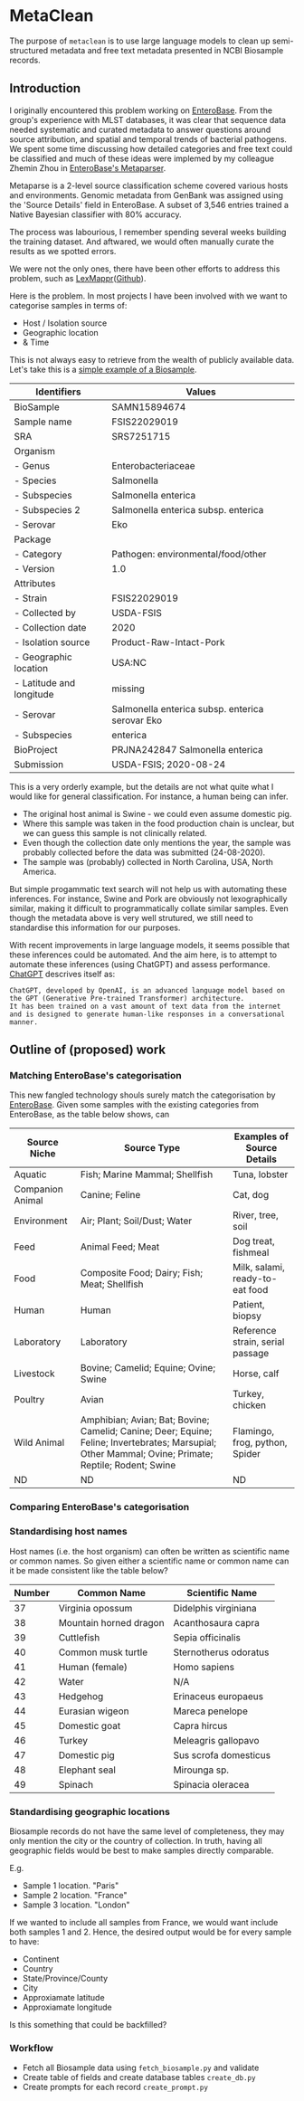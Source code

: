 # MetaClean

The purpose of `metaclean` is to use large language models to clean up semi-structured metadata 
and free text metadata presented in NCBI Biosample records. 

## Introduction

I originally encountered this problem working on [EnteroBase](https://enterobase.warwick.ac.uk/). 
From the group's experience with MLST databases, it was clear that sequence data needed systematic 
and curated metadata to answer questions around source attribution, and spatial and temporal trends
of bacterial pathogens. We spent some time discussing how detailed categories and free text could be 
classified and much of these ideas were implemed by my colleague Zhemin Zhou in [EnteroBase's Metaparser](doc/metaparser.md). 

Metaparse is a 2-level source classification scheme covered various hosts and environments. Genomic metadata 
from GenBank was assigned using the 'Source Details' field in EnteroBase. A subset of 3,546 entries trained 
a Native Bayesian classifier with 80% accuracy.

The process was labourious, I remember spending several weeks building the training dataset. And aftwared, 
we would often manually curate the results as we spotted errors.

We were not the only ones, there have been other efforts to address this problem, such as [LexMappr](https://www.cineca-project.eu/blog-all/lexmapr-a-rule-based-text-mining-tool-for-ontology-term-mapping-and-classification)([Github](https://github.com/Public-Health-Bioinformatics/LexMapr)).

Here is the problem. In most projects I have been involved with we want to categorise samples in terms of:

* Host / Isolation source
* Geographic location
* & Time

This is not always easy to retrieve from the wealth of publicly available data. 
Let's take this is a [simple example of a Biosample](https://www.ncbi.nlm.nih.gov/biosample/SAMN15894674). 

| Identifiers    |  Values                            |
|----------------|------------------------------------|
| BioSample      | SAMN15894674                       |
| Sample name    | FSIS22029019                       |
| SRA            | SRS7251715                         |
| Organism       |                                    |
| - Genus        | Enterobacteriaceae                  |
| - Species      | Salmonella                         |
| - Subspecies   | Salmonella enterica                |
| - Subspecies 2 | Salmonella enterica subsp. enterica |
| - Serovar      | Eko                                |
| Package        |                                    |
| - Category     | Pathogen: environmental/food/other |
| - Version      | 1.0                                |
| Attributes     |                                    |
| - Strain       | FSIS22029019                       |
| - Collected by | USDA-FSIS                          |
| - Collection date | 2020                           |
| - Isolation source | Product-Raw-Intact-Pork         |
| - Geographic location | USA:NC                    |
| - Latitude and longitude | missing                |
| - Serovar      | Salmonella enterica subsp. enterica serovar Eko |
| - Subspecies   | enterica                           |
| BioProject     | PRJNA242847 Salmonella enterica    |
| Submission     | USDA-FSIS; 2020-08-24              |

This is a very orderly example, but the details are not what quite what I would like for general classification.
For instance, a human being can infer. 

* The original host animal is Swine - we could even assume domestic pig. 
* Where this sample was taken in the food production chain is unclear, but we can guess this sample is not clinically related. 
* Even though the collection date only mentions the year, the sample was probably collected before the data was submitted (24-08-2020).
* The sample was (probably) collected in North Carolina, USA, North America. 

But simple progammatic text search will not help us with automating these inferences. For instance, Swine and Pork are obviously 
not lexographically similar, making it difficult to programmatically collate similar samples. Even though the metadata above is 
very well strutured, we still need to standardise this information for our purposes. 

With recent improvements in large language models, it seems possible that these inferences could be automated. And the aim here, is
to attempt to automate these inferences (using ChatGPT) and assess performance. [ChatGPT](https://chat.openai.com/) descrives itself as:

```
ChatGPT, developed by OpenAI, is an advanced language model based on the GPT (Generative Pre-trained Transformer) architecture. 
It has been trained on a vast amount of text data from the internet and is designed to generate human-like responses in a conversational manner. 
```

## Outline of (proposed) work

### Matching EnteroBase's categorisation

This new fangled technology shouls surely match the categorisation by [EnteroBase](doc/metaparser.md). Given some samples with the existing 
categories from EnteroBase, as the table below shows, can 

| Source Niche   | Source Type                                      | Examples of Source Details    |
| -------------- | ------------------------------------------------ | ----------------------------- |
| Aquatic        | Fish; Marine Mammal; Shellfish                   | Tuna, lobster                 |
| Companion Animal | Canine; Feline                                  | Cat, dog                      |
| Environment    | Air; Plant; Soil/Dust; Water                     | River, tree, soil             |
| Feed           | Animal Feed; Meat                                | Dog treat, fishmeal           |
| Food           | Composite Food; Dairy; Fish; Meat; Shellfish     | Milk, salami, ready-to-eat food |
| Human          | Human                                            | Patient, biopsy               |
| Laboratory     | Laboratory                                       | Reference strain, serial passage |
| Livestock      | Bovine; Camelid; Equine; Ovine; Swine            | Horse, calf                   |
| Poultry        | Avian                                            | Turkey, chicken               |
| Wild Animal    | Amphibian; Avian; Bat; Bovine; Camelid; Canine; Deer; Equine; Feline; Invertebrates; Marsupial; Other Mammal; Ovine; Primate; Reptile; Rodent; Swine | Flamingo, frog, python, Spider |
| ND             | ND                                               | ND                            |

### Comparing EnteroBase's categorisation



### Standardising host names
Host names (i.e. the host organism) can often be written as scientific name or common names. So given either 
a scientific name or common name can it be made consistent like the table below?

| Number | Common Name              | Scientific Name         |
|--------|--------------------------|-------------------------|
| 37     | Virginia opossum        | Didelphis virginiana    |
| 38     | Mountain horned dragon  | Acanthosaura capra      |
| 39     | Cuttlefish              | Sepia officinalis       |
| 40     | Common musk turtle      | Sternotherus odoratus   |
| 41     | Human (female)          | Homo sapiens            |
| 42     | Water                    | N/A                     |
| 43     | Hedgehog                | Erinaceus europaeus     |
| 44     | Eurasian wigeon         | Mareca penelope         |
| 45     | Domestic goat           | Capra hircus            |
| 46     | Turkey                   | Meleagris gallopavo     |
| 47     | Domestic pig             | Sus scrofa domesticus   |
| 48     | Elephant seal            | Mirounga sp.            |
| 49     | Spinach                  | Spinacia oleracea       |

### Standardising geographic locations
Biosample records do not have the same level of completeness, they may only mention the city or the country of collection. In truth, having
all geographic fields would be best to make samples directly comparable. 

E.g. 

* Sample 1 location. "Paris" 
* Sample 2 location. "France"
* Sample 3 location. "London"

If we wanted to include all samples from France, we would want include both samples 1 and 2. Hence, the desired output would be 
for every sample to have:

* Continent
* Country
* State/Province/County
* City
* Approxiamate latitude 
* Approxiamate longitude 

Is this something that could be backfilled?

### 





### Workflow 

* Fetch all Biosample data using `fetch_biosample.py` and validate 
* Create table of fields and create database tables `create_db.py`
* Create prompts for each record `create_prompt.py`


